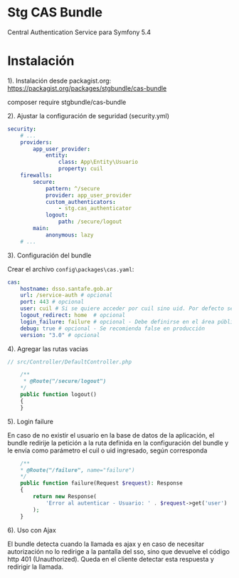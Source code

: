 Stg CAS Bundle 
==============

Central Authentication Service para Symfony 5.4 

Instalación
============

1). Instalación desde packagist.org: https://packagist.org/packages/stgbundle/cas-bundle

composer require stgbundle/cas-bundle

2). Ajustar la configuración de seguridad (security.yml)

```yaml
security:
    # ...
    providers:
        app_user_provider:
            entity:
                class: App\Entity\Usuario
                property: cuil
    firewalls:
        secure:
            pattern: ^/secure
            provider: app_user_provider
            custom_authenticators:
                - stg.cas_authenticator
            logout:
                path: /secure/logout
        main:
            anonymous: lazy
    # ...

```

3). Configuración del bundle

Crear el archivo `config\packages\cas.yaml`:

```yaml
cas:
    hostname: dsso.santafe.gob.ar
    url: /service-auth # opcional
    port: 443 # opcional
    user: cuil # Si se quiere acceder por cuil sino uid. Por defecto se utiliza cuil
    logout_redirect: home  # opcional
    login_failure: failure # opcional - Debe definirse en el área pública
    debug: true # opcional - Se recomienda false en producción
    version: "3.0" # opcional
```

4). Agregar las rutas vacias

```php
// src/Controller/DefaultController.php

    /**
     * @Route("/secure/logout")
    */
    public function logout()
    {
    }
```

5). Login failure

En caso de no existir el usuario en la base de datos de la aplicación, el bundle redirije la petición a la ruta definida en la
configuración del bundle y le envía como parámetro el cuil o uid ingresado, según corresponda

```php
    /**
    * @Route("/failure", name="failure")
    */    
    public function failure(Request $request): Response
    {
        return new Response(
            'Error al autenticar - Usuario: ' . $request->get('user')
        );
    }
```    

6). Uso con Ajax

El bundle detecta cuando la llamada es ajax y en caso de necesitar autorización no lo
redirige a la pantalla del sso, sino que devuelve el código http 401 (Unauthorized).
Queda en el cliente detectar esta respuesta y redirigir la llamada.



